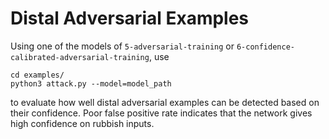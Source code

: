 # Distal Adversarial Examples

Using one of the models of `5-adversarial-training` or `6-confidence-calibrated-adversarial-training`, use

    cd examples/ 
    python3 attack.py --model=model_path

to evaluate how well distal adversarial examples can be detected based on their confidence. Poor false positive rate
indicates that the network gives high confidence on rubbish inputs.
